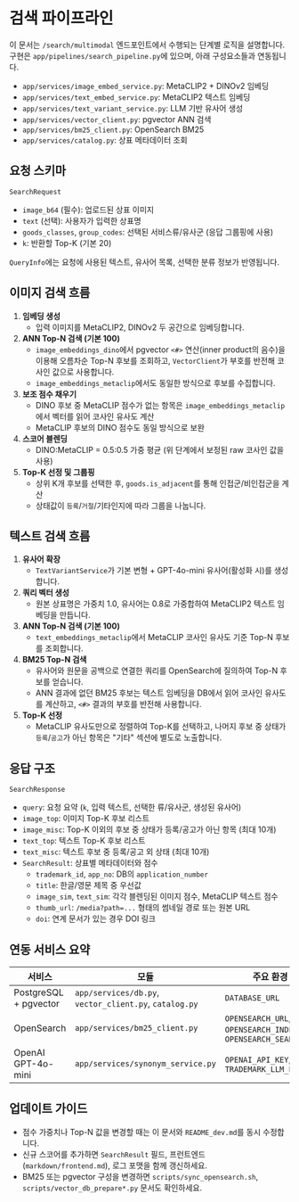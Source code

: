 # 검색 파이프라인

이 문서는 `/search/multimodal` 엔드포인트에서 수행되는 단계별 로직을 설명합니다. 구현은 `app/pipelines/search_pipeline.py`에 있으며, 아래 구성요소들과 연동됩니다.

- `app/services/image_embed_service.py`: MetaCLIP2 + DINOv2 임베딩
- `app/services/text_embed_service.py`: MetaCLIP2 텍스트 임베딩
- `app/services/text_variant_service.py`: LLM 기반 유사어 생성
- `app/services/vector_client.py`: pgvector ANN 검색
- `app/services/bm25_client.py`: OpenSearch BM25
- `app/services/catalog.py`: 상표 메타데이터 조회

## 요청 스키마

`SearchRequest`
- `image_b64` (필수): 업로드된 상표 이미지
- `text` (선택): 사용자가 입력한 상표명
- `goods_classes`, `group_codes`: 선택된 서비스류/유사군 (응답 그룹핑에 사용)
- `k`: 반환할 Top-K (기본 20)

`QueryInfo`에는 요청에 사용된 텍스트, 유사어 목록, 선택한 분류 정보가 반영됩니다.

## 이미지 검색 흐름

1. **임베딩 생성**
   - 입력 이미지를 MetaCLIP2, DINOv2 두 공간으로 임베딩합니다.
2. **ANN Top-N 검색 (기본 100)**
   - `image_embeddings_dino`에서 pgvector `<#>` 연산(inner product의 음수)을 이용해 오름차순 Top-N 후보를 조회하고, `VectorClient`가 부호를 반전해 코사인 값으로 사용합니다.
   - `image_embeddings_metaclip`에서도 동일한 방식으로 후보를 수집합니다.
3. **보조 점수 채우기**
   - DINO 후보 중 MetaCLIP 점수가 없는 항목은 `image_embeddings_metaclip`에서 벡터를 읽어 코사인 유사도 계산
   - MetaCLIP 후보의 DINO 점수도 동일 방식으로 보완
4. **스코어 블렌딩**
   - DINO:MetaCLIP = 0.5:0.5 가중 평균 (위 단계에서 보정된 raw 코사인 값을 사용)
5. **Top-K 선정 및 그룹핑**
   - 상위 K개 후보를 선택한 후, `goods.is_adjacent`를 통해 인접군/비인접군을 계산
   - 상태값이 `등록`/`거절`/기타인지에 따라 그룹을 나눕니다.

## 텍스트 검색 흐름

1. **유사어 확장**
   - `TextVariantService`가 기본 변형 + GPT-4o-mini 유사어(활성화 시)를 생성합니다.
2. **쿼리 벡터 생성**
   - 원본 상표명은 가중치 1.0, 유사어는 0.8로 가중합하여 MetaCLIP2 텍스트 임베딩을 만듭니다.
3. **ANN Top-N 검색 (기본 100)**
   - `text_embeddings_metaclip`에서 MetaCLIP 코사인 유사도 기준 Top-N 후보를 조회합니다.
4. **BM25 Top-N 검색**
   - 유사어와 원문을 공백으로 연결한 쿼리를 OpenSearch에 질의하여 Top-N 후보를 얻습니다.
   - ANN 결과에 없던 BM25 후보는 텍스트 임베딩을 DB에서 읽어 코사인 유사도를 계산하고, `<#>` 결과의 부호를 반전해 사용합니다.
5. **Top-K 선정**
   - MetaCLIP 유사도만으로 정렬하여 Top-K를 선택하고, 나머지 후보 중 상태가 `등록`/`공고`가 아닌 항목은 "기타" 섹션에 별도로 노출합니다.

## 응답 구조

`SearchResponse`
- `query`: 요청 요약 (`k`, 입력 텍스트, 선택한 류/유사군, 생성된 유사어)
- `image_top`: 이미지 Top-K 후보 리스트
- `image_misc`: Top-K 이외의 후보 중 상태가 등록/공고가 아닌 항목 (최대 10개)
- `text_top`: 텍스트 Top-K 후보 리스트
- `text_misc`: 텍스트 후보 중 등록/공고 외 상태 (최대 10개)
- `SearchResult`: 상표별 메타데이터와 점수
  - `trademark_id`, `app_no`: DB의 `application_number`
  - `title`: 한글/영문 제목 중 우선값
  - `image_sim`, `text_sim`: 각각 블렌딩된 이미지 점수, MetaCLIP 텍스트 점수
  - `thumb_url`: `/media?path=...` 형태의 썸네일 경로 또는 원본 URL
  - `doi`: 연계 문서가 있는 경우 DOI 링크

## 연동 서비스 요약

| 서비스 | 모듈 | 주요 환경 변수 |
| ------ | ---- | --------------- |
| PostgreSQL + pgvector | `app/services/db.py`, `vector_client.py`, `catalog.py` | `DATABASE_URL` |
| OpenSearch | `app/services/bm25_client.py` | `OPENSEARCH_URL`, `OPENSEARCH_INDEX`, `OPENSEARCH_SEARCH_FIELDS` |
| OpenAI GPT-4o-mini | `app/services/synonym_service.py` | `OPENAI_API_KEY`, `TRADEMARK_LLM_ENABLED` |

## 업데이트 가이드

- 점수 가중치나 Top-N 값을 변경할 때는 이 문서와 `README_dev.md`를 동시 수정합니다.
- 신규 스코어를 추가하면 `SearchResult` 필드, 프런트엔드(`markdown/frontend.md`), 로그 포맷을 함께 갱신하세요.
- BM25 또는 pgvector 구성을 변경하면 `scripts/sync_opensearch.sh`, `scripts/vector_db_prepare*.py` 문서도 확인하세요.
